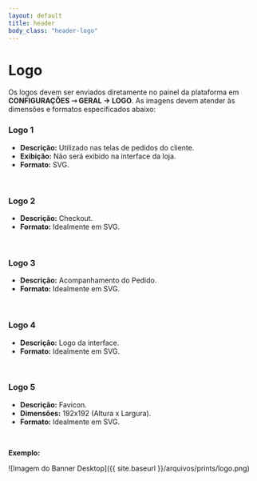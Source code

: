 ```yaml
---
layout: default
title: header
body_class: "header-logo"
---
```


# Logo

Os logos devem ser enviados diretamente no painel da plataforma em **CONFIGURAÇÕES ⇾ GERAL → LOGO**. As imagens devem atender às dimensões e formatos especificados abaixo:

### Logo 1  
- **Descrição:** Utilizado nas telas de pedidos do cliente.  
- **Exibição:** Não será exibido na interface da loja.  
- **Formato:** SVG.

<br>

### Logo 2  
- **Descrição:** Checkout.  
- **Formato:** Idealmente em SVG.

<br>

### Logo 3  
- **Descrição:** Acompanhamento do Pedido.  
- **Formato:** Idealmente em SVG.

<br>



### Logo 4  
- **Descrição:** Logo da interface.  
- **Formato:** Idealmente em SVG.

<br>

### Logo 5  
- **Descrição:** Favicon.  
- **Dimensões:** 192x192 (Altura x Largura).  
- **Formato:** Idealmente em SVG.


<br>

**Exemplo:**


![Imagem do Banner Desktop]({{ site.baseurl }}/arquivos/prints/logo.png)